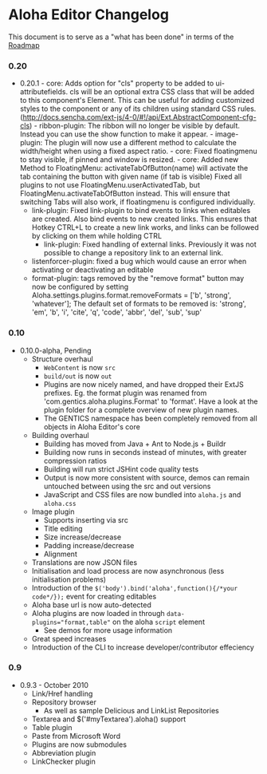 # Aloha Editor Changelog

This document is to serve as a "what has been done" in terms of the [Roadmap](http://aloha-editor.org/wiki/Roadmap)


### 0.20

- 0.20.1
		- core: Adds option for "cls" property to be added to ui-attributefields.
	       cls will be an optional extra CSS class that will be added to this component's Element. This can be useful for adding customized styles to the component or any of its children using standard CSS rules. (http://docs.sencha.com/ext-js/4-0/#!/api/Ext.AbstractComponent-cfg-cls)
		- ribbon-plugin: The ribbon will no longer be visible by default. Instead you can use the show function to make it appear.
		- image-plugin: The plugin will now use a different method to calculate the width/height when using a fixed aspect ratio.
		- core: Fixed floatingmenu to stay visible, if pinned and window is resized.
		- core: Added new Method to FloatingMenu: activateTabOfButton(name) will activate the tab containing the button with given name (if tab is visible)
 	       Fixed all plugins to not use FloatingMenu.userActivatedTab, but FloatingMenu.activateTabOfButton instead. This will ensure that switching Tabs will also work, if floatingmenu is configured individually.
	- link-plugin: Fixed link-plugin to bind events to links when editables are created. Also bind events to new created links. This ensures that Hotkey CTRL+L to create a new link works, and links can be followed by clicking on them while holding CTRL
        - link-plugin: Fixed handling of external links. Previously it was not possible to change a repository link to an external link.
	- listenforcer-plugin: fixed a bug which would cause an error when activating or deactivating an editable
	- format-plugin: tags removed by the "remove format" button may now be configured by setting Aloha.settings.plugins.format.removeFormats = ['b', 'strong', 'whatever']; The default set of formats to be removed is: 'strong', 'em', 'b', 'i', 'cite', 'q', 'code', 'abbr', 'del', 'sub', 'sup'

### 0.10

- 0.10.0-alpha, Pending
	- Structure overhaul
		- `WebContent` is now `src`
		- `build/out` is now `out`
		- Plugins are now nicely named, and have dropped their ExtJS prefixes. Eg. the format plugin was renamed from 'com.gentics.aloha.plugins.Format' to 'format'. Have a look at the plugin folder for a complete overview of new plugin names.
		- The GENTICS namespace has been completely removed from all objects in Aloha Editor's core
	- Building overhaul
		- Building has moved from Java + Ant to Node.js + Buildr
		- Building now runs in seconds instead of minutes, with greater compression ratios
		- Building will run strict JSHint code quality tests
		- Output is now more consistent with source, demos can remain untouched between using the src and out versions
		- JavaScript and CSS files are now bundled into `aloha.js` and `aloha.css`
	- Image plugin
		- Supports inserting via src
		- Title editing
		- Size increase/decrease
		- Padding increase/decrease
		- Alignment
	- Translations are now JSON files
	- Initialisation and load process are now asynchronous (less initialisation problems)
	- Introduction of the `$('body').bind('aloha',function(){/*your code*/});` event for creating editables
	- Aloha base url is now auto-detected
	- Aloha plugins are now loaded in through `data-plugins="format,table"` on the aloha `script` element
		- See demos for more usage information
	- Great speed increases
	- Introduction of the CLI to increase developer/contributor effeciency


### 0.9

- 0.9.3 - October 2010
	- Link/Href handling
	- Repository browser
		- As well as sample Delicious and LinkList Repositories
	- Textarea and $('#myTextarea').aloha() support
	- Table plugin
	- Paste from Microsoft Word
	- Plugins are now submodules
	- Abbreviation plugin
	- LinkChecker plugin